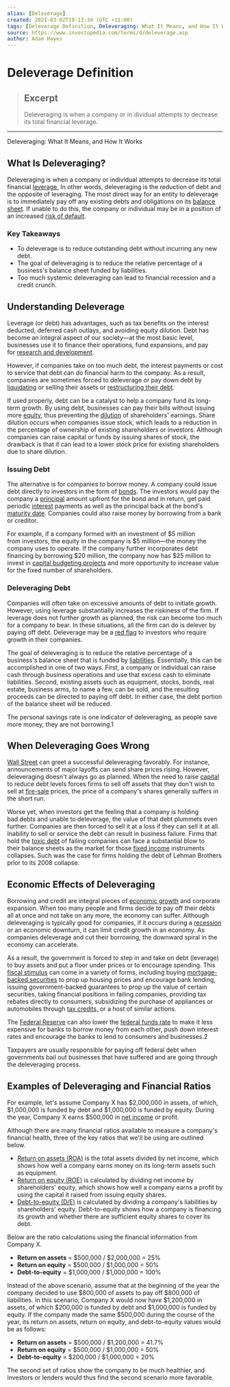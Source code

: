 ```yaml
---
alias: [Deleverage]
created: 2021-03-02T19:13:34 (UTC +11:00)
tags: [Deleverage Definition, Deleveraging: What It Means, and How It Works]
source: https://www.investopedia.com/terms/d/deleverage.asp
author: Adam Hayes
---
```


# Deleverage Definition

> ## Excerpt
> Deleveraging is when a company or in`dividual attempts to decrease its total financial leverage.

---

Deleveraging: What It Means, and How It Works
## What Is Deleveraging?

Deleveraging is when a company or individual attempts to decrease its total financial [leverage.](https://www.investopedia.com/terms/l/leverage.asp) In other words, deleveraging is the reduction of debt and the opposite of leveraging. The most direct way for an entity to deleverage is to immediately pay off any existing debts and obligations on its [balance sheet](https://www.investopedia.com/terms/b/balancesheet.asp). If unable to do this, the company or individual may be in a position of an increased [risk of default](https://www.investopedia.com/terms/d/defaultrisk.asp).

### Key Takeaways

-   To deleverage is to reduce outstanding debt without incurring any new debt.
-   The goal of deleveraging is to reduce the relative percentage of a business's balance sheet funded by liabilities.
-   Too much systemic deleveraging can lead to financial recession and a credit crunch.

## Understanding Deleverage

Leverage (or debt) has advantages, such as tax benefits on the interest deducted, deferred cash outlays, and avoiding equity dilution. Debt has become an integral aspect of our society—at the most basic level, businesses use it to finance their operations, fund expansions, and pay for [research and development](https://www.investopedia.com/terms/r/randd.asp).

However, if companies take on too much debt, the interest payments or cost to service that debt can do financial harm to the company. As a result, companies are sometimes forced to deleverage or pay down debt by [liquidating](https://www.investopedia.com/terms/l/liquidate.asp) or selling their assets or [restructuring their debt](https://www.investopedia.com/terms/d/debtrestructuring.asp).

If used properly, debt can be a catalyst to help a company fund its long-term growth. By using debt, businesses can pay their bills without issuing more [equity](https://www.investopedia.com/terms/e/equity.asp), thus preventing the [dilution](https://www.investopedia.com/terms/d/dilution.asp) of shareholders' earnings. Share dilution occurs when companies issue stock, which leads to a reduction in the percentage of ownership of existing shareholders or investors. Although companies can raise capital or funds by issuing shares of stock, the drawback is that it can lead to a lower stock price for existing shareholders due to share dilution.

### Issuing Debt

The alternative is for companies to borrow money. A company could issue debt directly to investors in the form of [bonds](https://www.investopedia.com/terms/b/bond.asp). The investors would pay the company a [principal](https://www.investopedia.com/terms/p/principal.asp) amount upfront for the bond and in return, get paid periodic [interest](https://www.investopedia.com/terms/c/coupon-rate.asp) payments as well as the principal back at the bond's [maturity date](https://www.investopedia.com/terms/m/maturitydate.asp). Companies could also raise money by borrowing from a bank or creditor.

For example, if a company formed with an investment of $5 million from investors, the equity in the company is $5 million—the money the company uses to operate. If the company further incorporates debt financing by borrowing $20 million, the company now has $25 million to invest in [capital budgeting projects](https://www.investopedia.com/terms/c/capitalbudgeting.asp) and more opportunity to increase value for the fixed number of shareholders.

### Deleveraging Debt

Companies will often take on excessive amounts of debt to initiate growth. However, using leverage substantially increases the riskiness of the firm. If leverage does not further growth as planned, the risk can become too much for a company to bear. In these situations, all the firm can do is delever by paying off debt. Deleverage may be a [red flag](https://www.investopedia.com/terms/r/redflag.asp) to investors who require growth in their companies.

The goal of deleveraging is to reduce the relative percentage of a business's balance sheet that is funded by [liabilities](https://www.investopedia.com/terms/l/liability.asp). Essentially, this can be accomplished in one of two ways. First, a company or individual can raise cash through business operations and use that excess cash to eliminate liabilities. Second, existing assets such as equipment, stocks, bonds, real estate, business arms, to name a few, can be sold, and the resulting proceeds can be directed to paying off debt. In either case, the debt portion of the balance sheet will be reduced.

The personal savings rate is one indicator of deleveraging, as people save more money, they are not borrowing.1

## When Deleveraging Goes Wrong

[Wall Street](https://www.investopedia.com/terms/w/wallstreet.asp) can greet a successful deleveraging favorably. For instance, announcements of major layoffs can send share prices rising. However, deleveraging doesn't always go as planned. When the need to raise [capital](https://www.investopedia.com/terms/c/capital.asp) to reduce debt levels forces firms to sell off assets that they don't wish to sell at [fire-sale](https://www.investopedia.com/terms/f/firesale.asp) prices, the price of a company's shares generally suffers in the short run.

Worse yet, when investors get the feeling that a company is holding bad debts and unable to deleverage, the value of that debt plummets even further. Companies are then forced to sell it at a loss if they can sell it at all. Inability to sell or service the debt can result in business failure. Firms that hold the [toxic debt](https://www.investopedia.com/terms/t/toxic-debt.asp) of failing companies can face a substantial blow to their balance sheets as the market for those [fixed income](https://www.investopedia.com/terms/f/fixedincome.asp) instruments collapses. Such was the case for firms holding the debt of Lehman Brothers prior to its 2008 collapse.

## Economic Effects of Deleveraging

Borrowing and credit are integral pieces of [economic growth](https://www.investopedia.com/terms/e/economicgrowth.asp) and corporate expansion. When too many people and firms decide to pay off their debts all at once and not take on any more, the economy can suffer. Although deleveraging is typically good for companies, if it occurs during a [recession](https://www.investopedia.com/terms/r/recession.asp) or an economic downturn, it can limit credit growth in an economy. As companies deleverage and cut their borrowing, the downward spiral in the economy can accelerate.

As a result, the government is forced to step in and take on debt (leverage) to buy assets and put a floor under prices or to encourage spending. This [fiscal stimulus](https://www.investopedia.com/terms/f/fiscalpolicy.asp) can come in a variety of forms, including buying [mortgage-backed securities](https://www.investopedia.com/terms/m/mbs.asp) to prop up housing prices and encourage bank lending, issuing government-backed guarantees to prop up the value of certain securities, taking financial positions in failing companies, providing tax rebates directly to consumers, subsidizing the purchase of appliances or automobiles through [tax credits,](https://www.investopedia.com/terms/t/taxcredit.asp) or a host of similar actions.

The [Federal Reserve](https://www.investopedia.com/terms/f/federalreservesystem.asp) can also lower the [federal funds rate](https://www.investopedia.com/terms/f/federalfundsrate.asp) to make it less expensive for banks to borrow money from each other, push down interest rates and encourage the banks to lend to consumers and businesses.2

Taxpayers are usually responsible for paying off federal debt when governments bail out businesses that have suffered and are going through the deleveraging process.

## Examples of Deleveraging and Financial Ratios

For example, let's assume Company X has $2,000,000 in assets, of which, $1,000,000 is funded by debt and $1,000,000 is funded by equity. During the year, Company X earns $500,000 in [net income](https://www.investopedia.com/terms/n/net-income-after-taxes-niat.asp) or profit.

Although there are many financial ratios available to measure a company's financial health, three of the key ratios that we'll be using are outlined below.

-   [Return on assets (ROA)](https://www.investopedia.com/terms/r/returnonassets.asp) is the total assets divided by net income, which shows how well a company earns money on its long-term assets such as equipment.
-   [Return on equity (ROE)](https://www.investopedia.com/terms/r/returnonequity.asp) is calculated by dividing net income by shareholders' equity, which shows how well a company earns a profit by using the capital it raised from issuing equity shares.
-   [Debt-to-equity (D/E)](https://www.investopedia.com/terms/d/debtequityratio.asp) is calculated by dividing a company's liabilities by shareholders' equity. Debt-to-equity shows how a company is financing its growth and whether there are sufficient equity shares to cover its debt.

Below are the ratio calculations using the financial information from Company X.

-   **Return on assets** = $500,000 / $2,000,000 = 25%
-   **Return on equity** = $500,000 / $1,000,000 = 50%
-   **Debt-to-equity** = $1,000,000 / $1,000,000 = 100%

Instead of the above scenario, assume that at the beginning of the year the company decided to use $800,000 of assets to pay off $800,000 of liabilities. In this scenario, Company X would now have $1,200,000 in assets, of which $200,000 is funded by debt and $1,000,000 is funded by equity. If the company made the same $500,000 during the course of the year, its return on assets, return on equity, and debt-to-equity values would be as follows:

-   **Return on assets** = $500,000 / $1,200,000 = 41.7%
-   **Return on equity** = $500,000 / $1,000,000 = 50%
-   **Debt-to-equity** = $200,000 / $1,000,000 = 20%

The second set of ratios show the company to be much healthier, and investors or lenders would thus find the second scenario more favorable.

